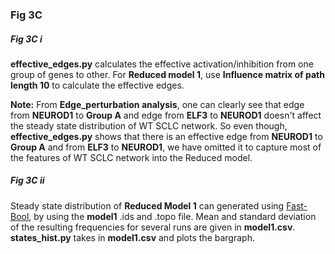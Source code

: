 ### Fig 3C

##### Fig 3C i

**effective_edges.py** calculates the effective activation/inhibition from one group of genes to other. For **Reduced model 1**, use **Influence matrix of path length 10** to calculate the effective edges.

**Note:** From **Edge_perturbation analysis**, one can clearly see that  edge from **NEUROD1** to **Group A** and edge from **ELF3** to **NEUROD1** doesn't affect the steady state distribution of WT SCLC network. So even though, **effective_edges.py** shows that there is an effective edge from **NEUROD1** to **Group A** and from **ELF3** to **NEUROD1**, we have omitted it to capture most of the features of WT SCLC network into the Reduced model.

##### Fig 3C ii

Steady state distribution of **Reduced Model 1** can generated using [Fast-Bool](https://github.com/uday2607/CSB-SCLC/tree/master/Additional_Codes/Fast-Bool), by using the **model1** .ids and .topo file. Mean and standard deviation of the resulting frequencies for several runs are given in **model1.csv**. **states_hist.py** takes in **model1.csv** and plots the bargraph.
